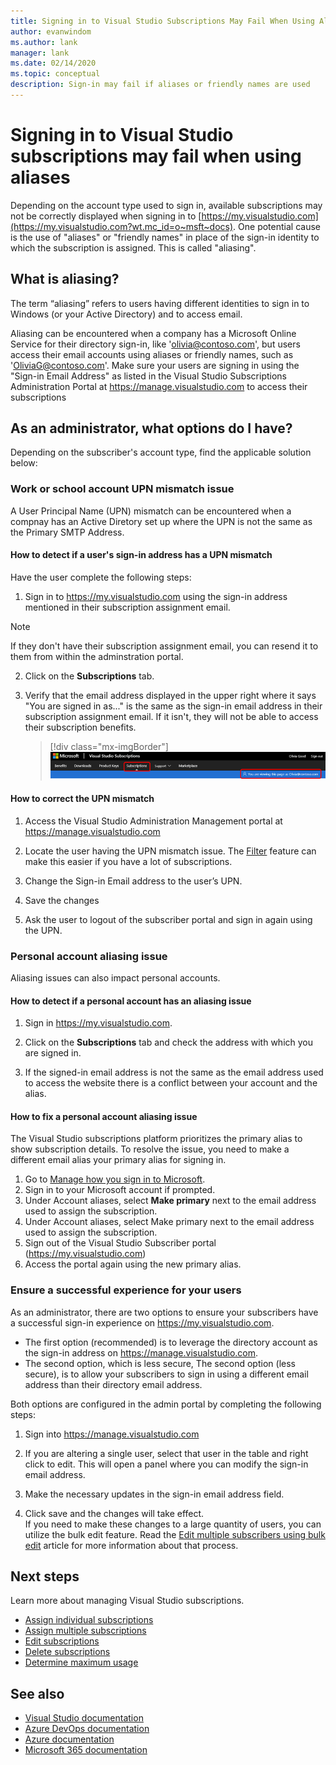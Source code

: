 ```yaml
---
title: Signing in to Visual Studio Subscriptions May Fail When Using Aliases | Microsoft Docs
author: evanwindom
ms.author: lank
manager: lank
ms.date: 02/14/2020
ms.topic: conceptual
description: Sign-in may fail if aliases or friendly names are used
---
```


# Signing in to Visual Studio subscriptions may fail when using aliases
Depending on the account type used to sign in, available subscriptions may not be correctly displayed when signing in to [https://my.visualstudio.com](https://my.visualstudio.com?wt.mc_id=o~msft~docs). One potential cause is the use of "aliases" or "friendly names" in place of the sign-in identity to which the subscription is assigned. This is called "aliasing".

## What is aliasing?
The term “aliasing” refers to users having different identities to sign in to Windows (or your Active Directory) and to access email.

Aliasing can be encountered when a company has a Microsoft Online Service for their directory sign-in, like 'olivia@contoso.com', but users access their email accounts using aliases or friendly names, such as 'OliviaG@contoso.com'. Make sure your users are signing in using the "Sign-in Email Address" as listed in the Visual Studio Subscriptions Administration Portal at https://manage.visualstudio.com to access their subscriptions

## As an administrator, what options do I have?

Depending on the subscriber's account type, find the applicable solution below:

### Work or school account UPN mismatch issue

A User Principal Name (UPN) mismatch can be encountered when a compnay has an Active Diretory set up where the UPN is not the same as the Primary SMTP Address. 

#### How to detect if a user's sign-in address has a UPN mismatch

Have the user complete the following steps:

1. Sign in to https://my.visualstudio.com using the sign-in address mentioned in their subscription assignment email.  

> [!NOTE]
> If they don't have their subscription assignment email, you can resend it to them from within the adminstration portal.  

2. Click on the **Subscriptions** tab.
3. Verify that the email address displayed in the upper right where it says "You are signed in as..." is the same as the sign-in email address in their subscription assignment email.  If it isn't, they will not be able to access their subscription benefits. 

   > [!div class="mx-imgBorder"]
   > ![Subscriptions page](_img/aliasing/aliasing-subscriptions-page.png)

#### How to correct the UPN mismatch

1. Access the Visual Studio Administration Management portal at https://manage.visualstudio.com 

2. Locate the user having the UPN mismatch issue.  The [Filter](search-license.md) feature can make this easier if you have a lot of subscriptions. 

3. Change the Sign-in Email address to the user’s UPN.

4. Save the changes 

5. Ask the user to logout of the subscriber portal and sign in again using the UPN.   

### Personal account aliasing issue

Aliasing issues can also impact personal accounts. 

#### How to detect if a personal account has an aliasing issue

1. Sign in https://my.visualstudio.com.

2. Click on the **Subscriptions** tab and check the address with which you are signed in. 

3. If the signed-in email address is not the same as the email address used to access the website there is a conflict between your account and the alias. 

#### How to fix a personal account aliasing issue

The Visual Studio subscriptions platform prioritizes the primary alias to show subscription details.  To resolve the issue, you need to make a different email alias your primary alias for signing in. 

1. Go to [Manage how you sign in to Microsoft](https://go.microsoft.com/fwlink/p/?linkid=842796).
2. Sign in to your Microsoft account if prompted. 
3. Under Account aliases, select **Make primary** next to the email address used to assign the subscription. 
4. Under Account aliases, select Make primary next to the email address used to assign the subscription. 
5. Sign out of the Visual Studio Subscriber portal (https://my.visualstudio.com) 
6. Access the portal again using the new primary alias. 

### Ensure a successful experience for your users

As an administrator, there are two options to ensure your subscribers have a successful sign-in experience on https://my.visualstudio.com. 

- The first option (recommended) is to leverage the directory account as the sign-in address on https://manage.visualstudio.com.
- The second option, which is less secure, The second option (less secure), is to allow your subscribers to sign in using a different email address than their directory email address.

Both options are configured in the admin portal by completing the following steps:

1. Sign into https://manage.visualstudio.com 

2. If you are altering a single user, select that user in the table and right click to edit. This will open a panel where you can modify the sign-in email address.  

3. Make the necessary updates in the sign-in email address field. 

4. Click save and the changes will take effect.  
If you need to make these changes to a large quantity of users, you can utilize the bulk edit feature. Read the [Edit multiple subscribers using bulk edit](edit-license#edit-multiple-subscribers-using-bulk-edit) article for more information about that process.  

## Next steps
Learn more about managing Visual Studio subscriptions.
- [Assign individual subscriptions](assign-license.md)
- [Assign multiple subscriptions](assign-license-bulk.md)
- [Edit subscriptions](edit-license.md)
- [Delete subscriptions](delete-license.md)
- [Determine maximum usage](maximum-usage.md)

## See also
- [Visual Studio documentation](/visualstudio/)
- [Azure DevOps documentation](/azure/devops/)
- [Azure documentation](/azure/)
- [Microsoft 365 documentation](/microsoft-365/)
